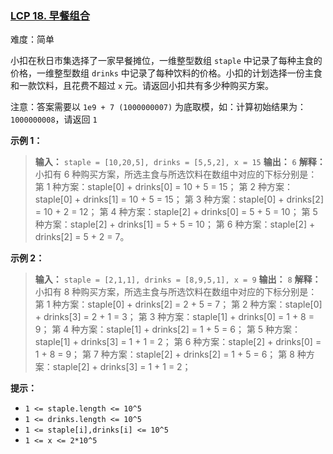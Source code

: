### [LCP 18. 早餐组合](https://leetcode.cn/problems/2vYnGI/)

难度：简单

小扣在秋日市集选择了一家早餐摊位，一维整型数组 `staple` 中记录了每种主食的价格，一维整型数组 `drinks` 中记录了每种饮料的价格。小扣的计划选择一份主食和一款饮料，且花费不超过 `x` 元。请返回小扣共有多少种购买方案。

注意：答案需要以 `1e9 + 7 (1000000007)` 为底取模，如：计算初始结果为：`1000000008`，请返回 `1`

**示例 1：**

> **输入：** `staple = [10,20,5], drinks = [5,5,2], x = 15`
> **输出：** `6`
> **解释：** 小扣有 6 种购买方案，所选主食与所选饮料在数组中对应的下标分别是： 第 1 种方案：staple[0] + drinks[0] = 10 + 5 = 15； 第 2 种方案：staple[0] + drinks[1] = 10 + 5 = 15； 第 3 种方案：staple[0] + drinks[2] = 10 + 2 = 12； 第 4 种方案：staple[2] + drinks[0] = 5 + 5 = 10； 第 5 种方案：staple[2] + drinks[1] = 5 + 5 = 10； 第 6 种方案：staple[2] + drinks[2] = 5 + 2 = 7。

**示例 2：**

> **输入：** `staple = [2,1,1], drinks = [8,9,5,1], x = 9`
> **输出：** `8`
> **解释：** 小扣有 8 种购买方案，所选主食与所选饮料在数组中对应的下标分别是： 第 1 种方案：staple[0] + drinks[2] = 2 + 5 = 7； 第 2 种方案：staple[0] + drinks[3] = 2 + 1 = 3； 第 3 种方案：staple[1] + drinks[0] = 1 + 8 = 9； 第 4 种方案：staple[1] + drinks[2] = 1 + 5 = 6； 第 5 种方案：staple[1] + drinks[3] = 1 + 1 = 2； 第 6 种方案：staple[2] + drinks[0] = 1 + 8 = 9； 第 7 种方案：staple[2] + drinks[2] = 1 + 5 = 6； 第 8 种方案：staple[2] + drinks[3] = 1 + 1 = 2；

**提示：**

- `1 <= staple.length <= 10^5`
- `1 <= drinks.length <= 10^5`
- `1 <= staple[i],drinks[i] <= 10^5`
- `1 <= x <= 2*10^5`
